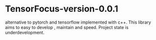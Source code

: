 # TensorFocus-version-0.0.1
alternative to pytorch and tensorflow implemented with c++. This library aims to easy to develop , maintain and speed. Project state is underdevelopment.
